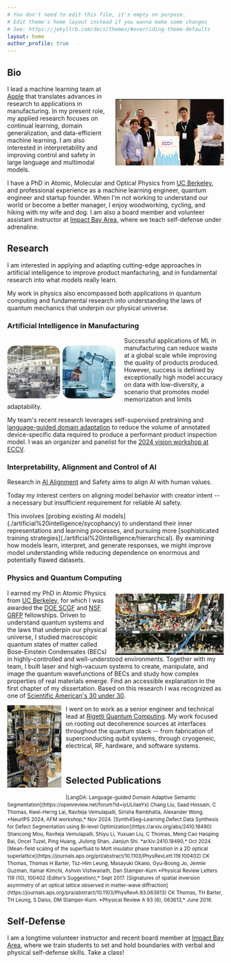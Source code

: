 ```yaml
---
# You don't need to edit this file, it's empty on purpose.
# Edit theme's home layout instead if you wanna make some changes
# See: https://jekyllrb.com/docs/themes/#overriding-theme-defaults
layout: home
author_profile: true
---
```


<!-- <img align="right"
src="./assets/images/after-eccv.png" 
alt="After a successful workshop at ECCV, 2024." 
width="400"> -->


<img src="./assets/images/after-eccv.png" alt="After a successful workshop at ECCV, 2024." style="float: right; padding-left: 20px; padding-top: 90px;"  width="50%" height="auto">

## Bio


I lead a machine learning team at [Apple](https://www.apple.com/newsroom/) that translates advances in research to applications in manufacturing. In my present role, my applied research focuses on continual learning, domain generalization, and data-efficient machine learning. I am also interested in interpretability and improving control and safety in large language and multimodal models.

<!-- why - how - what -->
I have a PhD in Atomic, Molecular and Optical Physics from [UC Berkeley](http://ultracold.physics.berkeley.edu), and professional experience as a machine learning engineer, quantum engineer and startup founder. When I'm not working to understand our world or become a better manager, I enjoy woodworking, cycling, and hiking with my wife and dog. I am also a board member and volunteer assistant instructor at [Impact Bay Area](https://www.impactbayarea.org/cthomas), where we teach self-defense under adrenaline. 




## Research

I am interested in applying and adapting cutting-edge approaches in artificial intelligence to improve product manfacturing, and in fundamental research into what models really learn.
<!-- Most ground-breaking approaches are demonstrated on natural images, and we find that many methods don’t show promising results when applied to real manufacturing scenarios. My work focuses first on the small adaptations that we can apply to leverage today's techniques in smart manufacturing, and second on fundamental research into how models learn and when they memorize.  -->
<!-- A common goal throughout my work is improving data-efficiency, or reducing the number of samples required to train an effective model.  -->
<!-- A common thread across my AI research is data-efficiency - reducing the number of data samples required to train an effective model.  -->
<!-- Data-efficiency, reducing the number of data samples required to train an effective model, is a common thread throughout my work. Today's models require massive volumes of diverse training data. 
 Domain-specific datasets differ meaningfully from the natural images used in traditional machine learning and  -->
My work in physics also encompassed both applications in quantum computing and fundamental research into understanding the laws of quantum mechanics that underpin our physical universe. 

<!-- why - understand and discover, and build something impactful or helpful
how - curiosity, developing broad expertise, find underlying commonalities across fields 
what - physics, engineering and machine learning -->
<!-- I am broadly driven to understand the world and to leverage that understanding to build something impactful and new. Thus far in my career I've taken that lens in physics, engineering and machine learning.  -->

### Artificial Intelligence in Manufacturing
<!-- why - how - what -->

<img src="./assets/images/manufacturing.png" style="float: left; padding-right: 20px; padding-top: 20px;"  width="50%" height="auto">

<!-- Why is this important / why is it interesting / why is it hard ?   -->
Successful applications of ML in manufacturing can reduce waste at a global scale while improving the quality of products produced. However, success is defined by exceptionally high model accuracy on data with low-diversity, a scenario that promotes model memorization and limits adaptability. 


<!-- how do we work  -->
<!-- My team runs experiments applying cutting edge approaches to our domain-specific data. When we identify a promising approach, we publish,  demonstrating our approaches on open-source medical datasets that share many challenges with manufacturing. Finally, we integrate successful approaches into an internal git repo, so that many ML applications can benefit from our work.   -->

<!-- what have we built -->

My team's recent research leverages self-supervised pretraining and [language-guided domain adaptation](https://openreview.net/forum?id=iyULilaeYx) to reduce the volume of annotated device-specific data required to produce a performant product inspection model. 
I was an organizer and panelist for the [2024 vision workshop at ECCV](https://vision-based-industrial-inspection.github.io/eccv-24/).


### Interpretability, Alignment and Control of AI

<!-- why -->
<!-- Today's large models require extremely large datasets, delivered by scraping the whole internet (not humanity’s proudest collection of thoughts). Their predecessors - models that determine what we see on social media, for example - we know can be bad for democracy, teen mental health, and social equity.  -->
Research in [AI Alignment](https://aisafetyfundamentals.com/blog/what-is-ai-alignment/) and Safety aims to align AI with human values. 
<!-- The field faces practical, political and technical barriers.  -->
Today my interest centers on aligning model behavior with creator intent -- a necessary but insufficient requirement for reliable AI safety. 
<!-- how --> This involves [probing existing AI models](./artificial%20intelligence/sycophancy) to understand their inner representations and learning processes, and pursuing more [sophisticated training strategies](./artificial%20intelligence/hierarchical). By examining how models learn, interpret, and generate responses, we might improve model understanding while reducing dependence on enormous and potentially flawed datasets.

### Physics and Quantum Computing


<img src="./assets/images/optical-table.png" style="float: right; padding-left: 10px; padding-top:10px" width="50%" height="auto">

I earned my PhD in Atomic Physics from [UC Berkeley](http://ultracold.physics.berkeley.edu), for which I was awarded the [DOE SCGF](https://science.osti.gov/wdts/scgf) and [NSF GRFP](https://www.nsfgrfp.org) fellowships. Driven to understand quantum systems and the laws that underpin our physical universe, I studied macroscopic quantum states of matter called Bose-Einstein Condensates (BECs) in highly-controlled and well-understood environments. 
Together with my team, I built laser and high-vacuum systems to create, manipulate, and image the quantum wavefunctions of BECs and study how complex properties of real materials emerge. Find an accessible explanation in the first chapter of my dissertation. Based on this research I was recognized as one of [Scientific American's 30 under 30](https://www.scientificamerican.com/article/lindau-claire-thomas/). 

<img src="./assets/images/qc.png" style="float: left; padding-right: 10px; padding-bottom: 30px;" width="25%" height="auto"> 

I went on to work as a senior engineer and technical lead at [Rigetti Quantum Computing](https://www.rigetti.com/). My work focused on rooting out decoherence sources at interfaces throughout the quantum stack -- from fabrication of superconducting qubit systems, through cryogeneic, electrical, RF, hardware, and software systems.  


<!-- 
More quantum phrases
 systems to manipulate atoms 
 emergence in quantum systems 
 to expand human understanding of quantum physics, the laws that underpin our physical universe.  
 our understanding of the fundamental building blocks of nature and the laws that govern them. 
 studied quantum physics at macroscpic scales 
-->

<div style="page-break-after: always; visibility: hidden"> 
\pagebreak 
</div>

## Selected Publications

<small>
[LangDA: Language-guided Domain Adaptive Semantic Segmentation](https://openreview.net/forum?id=iyULilaeYx) 
Chang Liu, Saad Hossain, C Thomas, Kwei-Herng Lai, Raviteja Vemulapalli, Sirisha Rambhatla, Alexander Wong. 
*NeurIPS 2024, AFM workshop,*
Nov 2024.
</small>

<small>
[Synth4Seg–Learning Defect Data Synthesis for Defect Segmentation using Bi-level Optimization](https://arxiv.org/abs/2410.18490)
Shancong Mou, Raviteja Vemulapalli, Shiyu Li, Yuxuan Liu, C Thomas, Meng Cao Haoping Bai, Oncel Tuzel, Ping Huang, Jiulong Shan, Jianjun Shi. 
*arXiv:2410.18490,*
Oct 2024.
</small>

<small>
[Mean-field scaling of the superfluid to Mott insulator phase transition
in a 2D optical superlattice](https://journals.aps.org/prl/abstract/10.1103/PhysRevLett.119.100402) 
CK Thomas, Thomas H Barter, Tsz-Him Leung, Masayuki Okano, Gyu-Boong Jo, Jennie Guzman, Itamar Kimchi, Ashvin Vishwanath, Dan Stamper-Kurn 
*Physical Review Letters 119 (10), 100402 (Editor’s Suggestion),*
Sept 2017.
</small>

<small>
[Signatures of spatial inversion asymmetry of an optical lattice observed in matter-wave diffraction](https://journals.aps.org/pra/abstract/10.1103/PhysRevA.93.063613)
CK Thomas, TH Barter, TH Leung, S Daiss, DM Stamper-Kurn. 
*Physical Review A 93 (6), 063613,*
June 2016.
</small>

<!-- ## Career Notes --> 


## Self-Defense

I am a longtime volunteer instructor and recent board member at [Impact Bay Area](https://www.impactbayarea.org/), where we train students to set and hold  boundaries with verbal and physical self-defense skills.  Take a class! 
